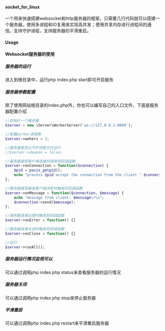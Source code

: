 #### socket_for_linux
一个用来快速搭建websocket和http服务器的框架，只需要几行代码就可以搭建一个服务器。使用多进程和IO复用来实现高并发；使用共享内存进行进程间的通信。支持守护进程，支持服务器的平滑重启。<br>

#### Usage
#### Websocket服务器的使用
##### 服务器的运行
进入到根目录中，运行php index.php start即可开启服务<br>

##### 服务器参数配置
除了使用网站根目录的index.php外，你也可以编写自己的入口文件，下面是服务器配置介绍<br>

```php
//初始化一个服务器
$server = new \Server\WorkerServer('ws://127.0.0.1:8000');

//配置worker进程数
$server->wokers = 2;

//服务器是否以守护进程方式运行
//$server->deamon = false;

//服务器接受客户端连接时调用的回调函数
$server->onConnection = function($connection) {
    $pid = posix_getpid();
    echo "process $pid accept the connection from the client ".$connection->getRemoteAddress()."\r\n";
};

//服务器接受接收客户端消息时触发的回调函数
$server->onMessage = function($connection, $message) {
    echo "message from client: $message\r\n";
    $connection->send($message);
};

//服务器连接出错时触发的回调函数
$server->onError = function() {}

//服务器连接关闭时触发的回调函数
$server->onClose = function() {}

//运行
$server->runAll();
```

##### 服务器运行情况监视可以
可以通过调用php index.php status来查看服务器的运行情况<br>

##### 服务器关闭
可以通过调用php index.php stop来停止服务器<br>

##### 平滑重启
可以通过调用php index.php restart来平滑重启服务器<br>
